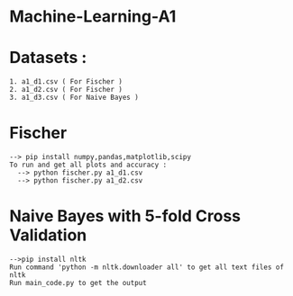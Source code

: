 # Machine-Learning-A1

  # Datasets :
    1. a1_d1.csv ( For Fischer )
    2. a1_d2.csv ( For Fischer )
    3. a1_d3.csv ( For Naive Bayes )
  # Fischer 
    --> pip install numpy,pandas,matplotlib,scipy
    To run and get all plots and accuracy : 
      --> python fischer.py a1_d1.csv
      --> python fischer.py a1_d2.csv
  # Naive Bayes with 5-fold Cross Validation
    -->pip install nltk
    Run command 'python -m nltk.downloader all' to get all text files of nltk
    Run main_code.py to get the output
    
  

